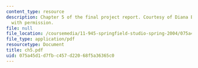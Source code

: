```yaml
---
content_type: resource
description: Chapter 5 of the final project report. Courtesy of Diana Bernal. Used
  with permission.
file: null
file_location: /coursemedia/11-945-springfield-studio-spring-2004/075a45d1d7fbc457d22068f5a36365c0_ch5.pdf
file_type: application/pdf
resourcetype: Document
title: ch5.pdf
uid: 075a45d1-d7fb-c457-d220-68f5a36365c0
---
```

